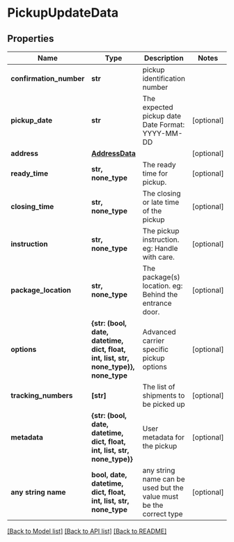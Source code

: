 # PickupUpdateData


## Properties
Name | Type | Description | Notes
------------ | ------------- | ------------- | -------------
**confirmation_number** | **str** | pickup identification number | 
**pickup_date** | **str** |  The expected pickup date  Date Format: YYYY-MM-DD  | [optional] 
**address** | [**AddressData**](AddressData.md) |  | [optional] 
**ready_time** | **str, none_type** | The ready time for pickup. | [optional] 
**closing_time** | **str, none_type** | The closing or late time of the pickup | [optional] 
**instruction** | **str, none_type** |  The pickup instruction.  eg: Handle with care.  | [optional] 
**package_location** | **str, none_type** |  The package(s) location.  eg: Behind the entrance door.  | [optional] 
**options** | **{str: (bool, date, datetime, dict, float, int, list, str, none_type)}, none_type** | Advanced carrier specific pickup options | [optional] 
**tracking_numbers** | **[str]** | The list of shipments to be picked up | [optional] 
**metadata** | **{str: (bool, date, datetime, dict, float, int, list, str, none_type)}** | User metadata for the pickup | [optional] 
**any string name** | **bool, date, datetime, dict, float, int, list, str, none_type** | any string name can be used but the value must be the correct type | [optional]

[[Back to Model list]](../README.md#documentation-for-models) [[Back to API list]](../README.md#documentation-for-api-endpoints) [[Back to README]](../README.md)


